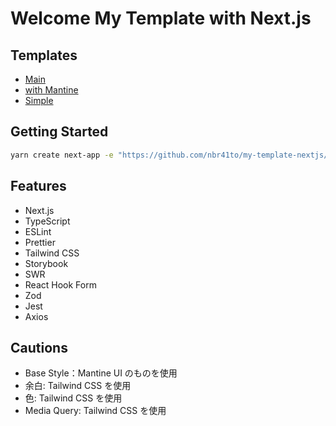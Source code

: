 # Welcome My Template with Next.js

## Templates

- [Main](https://github.com/nbr41to/my-template-nextjs)
- [with Mantine](https://github.com/nbr41to/my-template-nextjs/tree/with-mantine)
- [Simple](https://github.com/nbr41to/my-template-nextjs/tree/simple)

## Getting Started

```sh
yarn create next-app -e "https://github.com/nbr41to/my-template-nextjs/tree/with-mantine"
```

## Features

- Next.js
- TypeScript
- ESLint
- Prettier
- Tailwind CSS
- Storybook
- SWR
- React Hook Form
- Zod
- Jest
- Axios

## Cautions

- Base Style：Mantine UI のものを使用
- 余白: Tailwind CSS を使用
- 色: Tailwind CSS を使用
- Media Query: Tailwind CSS を使用
